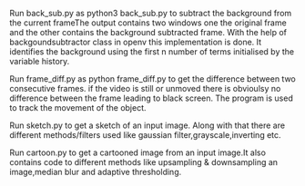 Run back_sub.py as python3 back_sub.py to subtract the background from the current frameThe output contains two windows one the original frame and the other contains the background subtracted frame. With the help of backgoundsubtractor class in openv this implementation is done. It identifies the background using the first n number of terms initialised by the variable history.

Run frame_diff.py as python frame_diff.py to get the difference between two consecutive frames. if the video is still or unmoved there is obvioulsy no difference between the frame leading to black screen. The program is used to track the movement of the object.

Run sketch.py to get a sketch of an input image. Along with that there are different methods/filters used like gaussian filter,grayscale,inverting etc.

Run cartoon.py to get a cartooned image from an input image.It also contains code to different methods like upsampling & downsampling an image,median blur and adaptive thresholding. 
